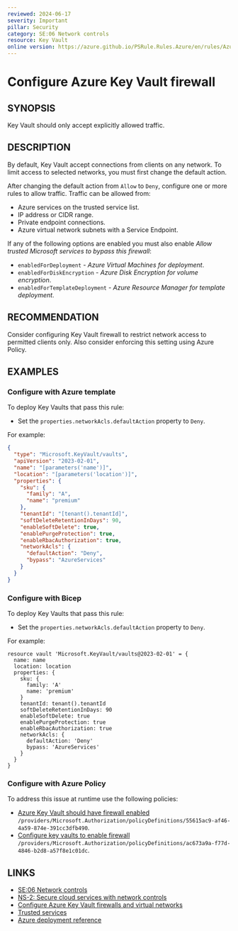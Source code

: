 ```yaml
---
reviewed: 2024-06-17
severity: Important
pillar: Security
category: SE:06 Network controls
resource: Key Vault
online version: https://azure.github.io/PSRule.Rules.Azure/en/rules/Azure.KeyVault.Firewall/
---
```


# Configure Azure Key Vault firewall

## SYNOPSIS

Key Vault should only accept explicitly allowed traffic.

## DESCRIPTION

By default, Key Vault accept connections from clients on any network.
To limit access to selected networks, you must first change the default action.

After changing the default action from `Allow` to `Deny`, configure one or more rules to allow traffic.
Traffic can be allowed from:

- Azure services on the trusted service list.
- IP address or CIDR range.
- Private endpoint connections.
- Azure virtual network subnets with a Service Endpoint.

If any of the following options are enabled you must also enable _Allow trusted Microsoft services to bypass this firewall_:

- `enabledForDeployment` - _Azure Virtual Machines for deployment_.
- `enabledForDiskEncryption` - _Azure Disk Encryption for volume encryption_.
- `enabledForTemplateDeployment` - _Azure Resource Manager for template deployment_.

## RECOMMENDATION

Consider configuring Key Vault firewall to restrict network access to permitted clients only.
Also consider enforcing this setting using Azure Policy.

## EXAMPLES

### Configure with Azure template

To deploy Key Vaults that pass this rule:

- Set the `properties.networkAcls.defaultAction` property to `Deny`.

For example:

```json
{
  "type": "Microsoft.KeyVault/vaults",
  "apiVersion": "2023-02-01",
  "name": "[parameters('name')]",
  "location": "[parameters('location')]",
  "properties": {
    "sku": {
      "family": "A",
      "name": "premium"
    },
    "tenantId": "[tenant().tenantId]",
    "softDeleteRetentionInDays": 90,
    "enableSoftDelete": true,
    "enablePurgeProtection": true,
    "enableRbacAuthorization": true,
    "networkAcls": {
      "defaultAction": "Deny",
      "bypass": "AzureServices"
    }
  }
}
```

### Configure with Bicep

To deploy Key Vaults that pass this rule:

- Set the `properties.networkAcls.defaultAction` property to `Deny`.

For example:

```bicep
resource vault 'Microsoft.KeyVault/vaults@2023-02-01' = {
  name: name
  location: location
  properties: {
    sku: {
      family: 'A'
      name: 'premium'
    }
    tenantId: tenant().tenantId
    softDeleteRetentionInDays: 90
    enableSoftDelete: true
    enablePurgeProtection: true
    enableRbacAuthorization: true
    networkAcls: {
      defaultAction: 'Deny'
      bypass: 'AzureServices'
    }
  }
}
```

<!-- external:avm avm/res/key-vault/vault networkAcls -->

### Configure with Azure Policy

To address this issue at runtime use the following policies:

- [Azure Key Vault should have firewall enabled](https://github.com/Azure/azure-policy/blob/master/built-in-policies/policyDefinitions/Key%20Vault/FirewallEnabled_Audit.json)
  `/providers/Microsoft.Authorization/policyDefinitions/55615ac9-af46-4a59-874e-391cc3dfb490`.
- [Configure key vaults to enable firewall](https://github.com/Azure/azure-policy/blob/master/built-in-policies/policyDefinitions/Key%20Vault/FirewallEnabled_Modify.json)
  `/providers/Microsoft.Authorization/policyDefinitions/ac673a9a-f77d-4846-b2d8-a57f8e1c01dc`.

## LINKS

- [SE:06 Network controls](https://learn.microsoft.com/azure/well-architected/security/networking)
- [NS-2: Secure cloud services with network controls](https://learn.microsoft.com/security/benchmark/azure/baselines/key-vault-security-baseline#disable-public-network-access)
- [Configure Azure Key Vault firewalls and virtual networks](https://learn.microsoft.com/azure/key-vault/general/network-security)
- [Trusted services](https://learn.microsoft.com/azure/key-vault/general/overview-vnet-service-endpoints#trusted-services)
- [Azure deployment reference](https://learn.microsoft.com/azure/templates/microsoft.keyvault/vaults)
